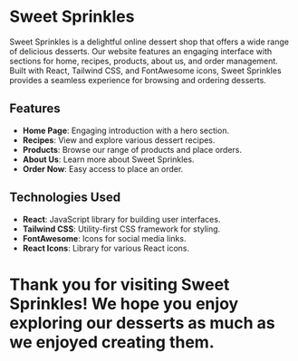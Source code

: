 # Sweet Sprinkles

Sweet Sprinkles is a delightful online dessert shop that offers a wide range of delicious desserts. Our website features an engaging interface with sections for home, recipes, products, about us, and order management. Built with React, Tailwind CSS, and FontAwesome icons, Sweet Sprinkles provides a seamless experience for browsing and ordering desserts.

## Features

- **Home Page**: Engaging introduction with a hero section.
- **Recipes**: View and explore various dessert recipes.
- **Products**: Browse our range of products and place orders.
- **About Us**: Learn more about Sweet Sprinkles.
- **Order Now**: Easy access to place an order.

## Technologies Used

- **React**: JavaScript library for building user interfaces.
- **Tailwind CSS**: Utility-first CSS framework for styling.
- **FontAwesome**: Icons for social media links.
- **React Icons**: Library for various React icons.
# Thank you for visiting Sweet Sprinkles! We hope you enjoy exploring our desserts as much as we enjoyed creating them.
